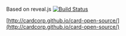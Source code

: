 Based on reveal.js [![Build Status](https://travis-ci.org/hakimel/reveal.js.png?branch=master)](https://travis-ci.org/hakimel/reveal.js)

[http://cardcorp.github.io/card-open-source/](http://cardcorp.github.io/card-open-source/)